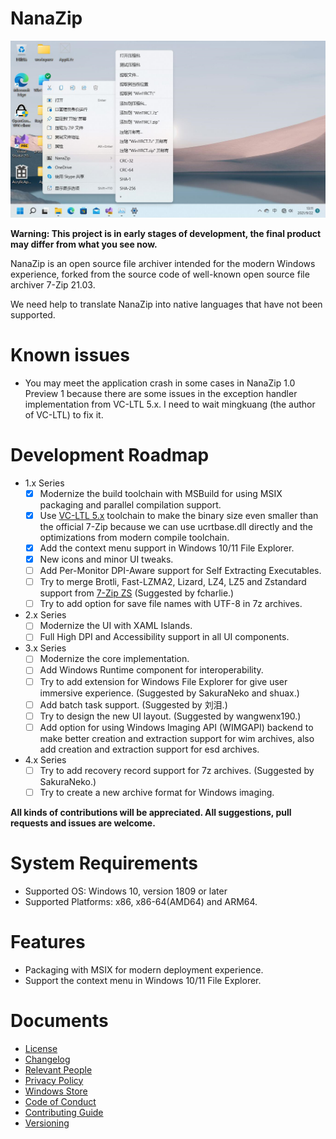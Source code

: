 ﻿# NanaZip

![ContextMenu](Documents/ContextMenu.png)

**Warning: This project is in early stages of development, the final product 
may differ from what you see now.**

NanaZip is an open source file archiver intended for the modern Windows 
experience, forked from the source code of well-known open source file archiver
7-Zip 21.03.

We need help to translate NanaZip into native languages that have not been 
supported.

# Known issues

- You may meet the application crash in some cases in NanaZip 1.0 Preview 1 
  because there are some issues in the exception handler implementation from 
  VC-LTL 5.x. I need to wait mingkuang (the author of VC-LTL) to fix it. 

# Development Roadmap

- 1.x Series
  - [x] Modernize the build toolchain with MSBuild for using MSIX packaging and
        parallel compilation support.
  - [x] Use [VC-LTL 5.x](https://github.com/Chuyu-Team/VC-LTL5) toolchain to 
        make the binary size even smaller than the official 7-Zip because we
        can use ucrtbase.dll directly and the optimizations from modern compile
        toolchain.
  - [x] Add the context menu support in Windows 10/11 File Explorer.
  - [x] New icons and minor UI tweaks.
  - [ ] Add Per-Monitor DPI-Aware support for Self Extracting Executables.
  - [ ] Try to merge Brotli, Fast-LZMA2, Lizard, LZ4, LZ5 and Zstandard support
        from [7-Zip ZS](https://github.com/mcmilk/7-Zip-zstd) (Suggested by 
        fcharlie.)
  - [ ] Try to add option for save file names with UTF-8 in 7z archives.
- 2.x Series
  - [ ] Modernize the UI with XAML Islands.
  - [ ] Full High DPI and Accessibility support in all UI components.
- 3.x Series
  - [ ] Modernize the core implementation.
  - [ ] Add Windows Runtime component for interoperability.
  - [ ] Try to add extension for Windows File Explorer for give user immersive 
        experience. (Suggested by SakuraNeko and shuax.)
  - [ ] Add batch task support. (Suggested by 刘泪.)
  - [ ] Try to design the new UI layout. (Suggested by wangwenx190.)
  - [ ] Add option for using Windows Imaging API (WIMGAPI) backend to make 
        better creation and extraction support for wim archives, also add 
        creation and extraction support for esd archives.
- 4.x Series
  - [ ] Try to add recovery record support for 7z archives. (Suggested by 
        SakuraNeko.)
  - [ ] Try to create a new archive format for Windows imaging.

**All kinds of contributions will be appreciated. All suggestions, pull 
requests and issues are welcome.**

# System Requirements

- Supported OS: Windows 10, version 1809 or later
- Supported Platforms: x86, x86-64(AMD64) and ARM64.

# Features

- Packaging with MSIX for modern deployment experience.
- Support the context menu in Windows 10/11 File Explorer.

# Documents

- [License](License.md)
- [Changelog](Documents/Changelog.md)
- [Relevant People](Documents/People.md)
- [Privacy Policy](Documents/Privacy.md)
- [Windows Store]()
- [Code of Conduct](CODE_OF_CONDUCT.md)
- [Contributing Guide](CONTRIBUTING.md)
- [Versioning](Documents/Versioning.md)
